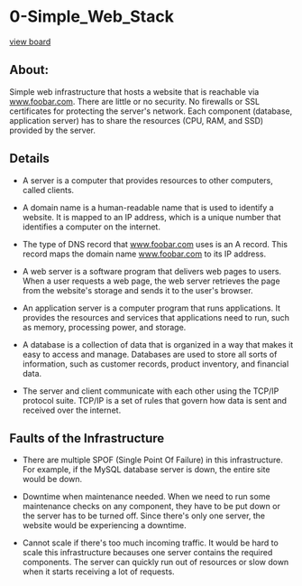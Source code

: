 # 0-Simple_Web_Stack


[view board](https://docs.google.com/drawings/d/1c36jUGSloJQVMbiY48IX4lpfafcNzF8NMAs6mZSUkx0/edit)


## About:

Simple web infrastructure that hosts a website that is reachable via www.foobar.com. There are little or no security. No firewalls or SSL certificates for protecting the server's network. Each component (database, application server) has to share the resources (CPU, RAM, and SSD) provided by the server.


## Details

- A server is a computer that provides resources to other computers, called clients.

- A domain name is a human-readable name that is used to identify a website. It is mapped to an IP address, which is a unique number that identifies a computer on the internet.

- The type of DNS record that www.foobar.com uses is an A record. This record maps the domain name www.foobar.com to its IP address.

- A web server is a software program that delivers web pages to users. When a user requests a web page, the web server retrieves the page from the website's storage and sends it to the user's browser.

- An application server is a computer program that runs applications. It provides the resources and services that applications need to run, such as memory, processing power, and storage.

- A database is a collection of data that is organized in a way that makes it easy to access and manage. Databases are used to store all sorts of information, such as customer records, product inventory, and financial data.

- The server and client communicate with each other using the TCP/IP protocol suite. TCP/IP is a set of rules that govern how data is sent and received over the internet.


## Faults of the Infrastructure

- There are multiple SPOF (Single Point Of Failure) in this infrastructure.
    For example, if the MySQL database server is down, the entire site would be down.

- Downtime when maintenance needed.
    When we need to run some maintenance checks on any component, they have to be put down or the server has to be turned off. Since there's only one server, the website would be experiencing a downtime.

- Cannot scale if there's too much incoming traffic.
    It would be hard to scale this infrastructure becauses one server contains the required components. The server can quickly run out of resources or slow down when it starts receiving a lot of requests.
